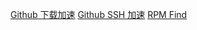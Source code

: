 [Github 下载加速](https://tool.mintimate.cn/gh/)
[Github SSH 加速](https://github.zhlh6.cn/)
[RPM Find](http://www.rpmfind.net)
